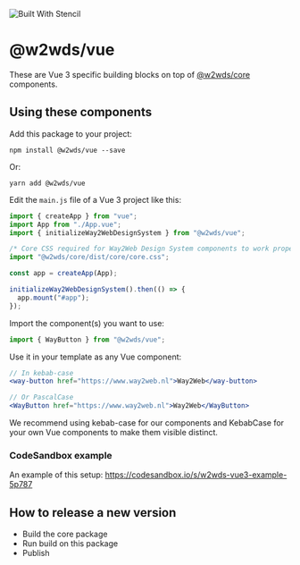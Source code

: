 ![Built With Stencil](https://img.shields.io/badge/-Built%20With%20Stencil-16161d.svg?logo=data%3Aimage%2Fsvg%2Bxml%3Bbase64%2CPD94bWwgdmVyc2lvbj0iMS4wIiBlbmNvZGluZz0idXRmLTgiPz4KPCEtLSBHZW5lcmF0b3I6IEFkb2JlIElsbHVzdHJhdG9yIDE5LjIuMSwgU1ZHIEV4cG9ydCBQbHVnLUluIC4gU1ZHIFZlcnNpb246IDYuMDAgQnVpbGQgMCkgIC0tPgo8c3ZnIHZlcnNpb249IjEuMSIgaWQ9IkxheWVyXzEiIHhtbG5zPSJodHRwOi8vd3d3LnczLm9yZy8yMDAwL3N2ZyIgeG1sbnM6eGxpbms9Imh0dHA6Ly93d3cudzMub3JnLzE5OTkveGxpbmsiIHg9IjBweCIgeT0iMHB4IgoJIHZpZXdCb3g9IjAgMCA1MTIgNTEyIiBzdHlsZT0iZW5hYmxlLWJhY2tncm91bmQ6bmV3IDAgMCA1MTIgNTEyOyIgeG1sOnNwYWNlPSJwcmVzZXJ2ZSI%2BCjxzdHlsZSB0eXBlPSJ0ZXh0L2NzcyI%2BCgkuc3Qwe2ZpbGw6I0ZGRkZGRjt9Cjwvc3R5bGU%2BCjxwYXRoIGNsYXNzPSJzdDAiIGQ9Ik00MjQuNywzNzMuOWMwLDM3LjYtNTUuMSw2OC42LTkyLjcsNjguNkgxODAuNGMtMzcuOSwwLTkyLjctMzAuNy05Mi43LTY4LjZ2LTMuNmgzMzYuOVYzNzMuOXoiLz4KPHBhdGggY2xhc3M9InN0MCIgZD0iTTQyNC43LDI5Mi4xSDE4MC40Yy0zNy42LDAtOTIuNy0zMS05Mi43LTY4LjZ2LTMuNkgzMzJjMzcuNiwwLDkyLjcsMzEsOTIuNyw2OC42VjI5Mi4xeiIvPgo8cGF0aCBjbGFzcz0ic3QwIiBkPSJNNDI0LjcsMTQxLjdIODcuN3YtMy42YzAtMzcuNiw1NC44LTY4LjYsOTIuNy02OC42SDMzMmMzNy45LDAsOTIuNywzMC43LDkyLjcsNjguNlYxNDEuN3oiLz4KPC9zdmc%2BCg%3D%3D&colorA=16161d&style=flat-square)

# @w2wds/vue

These are Vue 3 specific building blocks on top of [@w2wds/core](../core/README.md) components.

## Using these components

Add this package to your project:

```shell
npm install @w2wds/vue --save
```

Or:

```shell
yarn add @w2wds/vue
```

Edit the `main.js` file of a Vue 3 project like this:

```js
import { createApp } from "vue";
import App from "./App.vue";
import { initializeWay2WebDesignSystem } from "@w2wds/vue";

/* Core CSS required for Way2Web Design System components to work properly */
import "@w2wds/core/dist/core/core.css";

const app = createApp(App);

initializeWay2WebDesignSystem().then(() => {
  app.mount("#app");
});
```

Import the component(s) you want to use:

```js
import { WayButton } from "@w2wds/vue";
```

Use it in your template as any Vue component:

```jsx
// In kebab-case
<way-button href="https://www.way2web.nl">Way2Web</way-button>

// Or PascalCase
<WayButton href="https://www.way2web.nl">Way2Web</WayButton>
```

We recommend using kebab-case for our components and KebabCase for your own Vue components to make them visible distinct.

### CodeSandbox example

An example of this setup: https://codesandbox.io/s/w2wds-vue3-example-5p787

## How to release a new version

- Build the core package
- Run build on this package
- Publish

